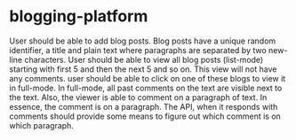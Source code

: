 # blogging-platform
User should be able to add blog posts. Blog posts have a unique random identifier, a title and plain text where paragraphs are separated by two new-line characters.  User should be able to view all blog posts (list-mode) starting with first 5 and then the next 5 and so on. This view will not have any comments.  user should be able to click on one of these blogs to view it in full-mode. In full-mode, all past comments on the text are visible next to the text. Also, the viewer is able to comment on a paragraph of text. In essence, the comment is on a paragraph.  The API, when it responds with comments should provide some means to figure out which comment is on which paragraph. 
